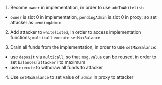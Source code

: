 1. Become `owner` in implementation, in order to use `addToWhitelist`:
- `owner` is slot 0 in implementation, `pendingAdmin` is slot 0 in proxy; so set attacker as `pendingAdmin`.

2. Add attacker to `whitelisted`, in order to access implementation functions; `multicall` `execute` `setMaxBalance`

3. Drain all funds from the implementation, in order to use `setMaxBalance`:
- use `deposit` via `multicall`, so that `msg.value` can be reused, in order to set `balances[attacker]` to maximum
- use `execute` to withdraw all funds to attacker

4. Use `setMaxBalance` to set value of `admin` in proxy to attacker